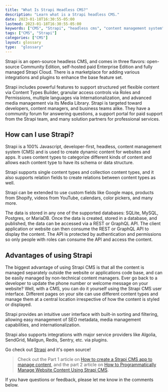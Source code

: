 ```yaml
---
title: "What Is Strapi Headless CMS?"
description: "Learn what is a Strapi headless CMS."
date: 2023-01-18T16:30:55-05:00
lastmod: 2023-01-18T16:30:55-05:00
keywords: ["CMS", "Strapi", "headless cms", "content management system"]
tags: ["CMS", "Strapi"]
categories: ["CMS"]
layout: glossary
type:  "glossary"
---
```


Strapi is an open-source headless CMS, and comes in three flavors: open-source Community Edition, self-hosted paid Enterprise Edition and fully managed Strapi Cloud. There is a marketplace for adding various integrations and plugins to enhance the base feature set. 
<!--more-->

Strapi includes powerful features to support structured yet flexible content via Content Types Builder, granular access controls via Roles and Permissions, multiple languages via Internationalization, and advanced media management via its Media Library. Strapi is targeted toward developers, content managers, and business teams alike. They have a community forum for answering questions, a support portal for paid support from the Strapi team, and many solution partners for professional services.

## How can I use Strapi?

Strapi is a 100% Javascript, developer-first, headless, content management system (CMS) and is used to create dynamic content for websites and apps. It uses content types to categorize different kinds of content and allows each content type to have its schema or data structure. 

Strapi supports single content types and collection content types, and it also supports relation fields to create relations between content types as well.

Strapi can be extended to use custom fields like Google maps, products from Shopify, videos from YouTube, calendars, color pickers, and many more.

The data is stored in any one of the supported databases: SQLite, MySQL, Postgres, or MariaDB. Once the data is created, stored in a database, and published, the data can be accessed via a REST or GraphQL API. The client application or website can then consume the REST or GraphQL API to display the content. The API is protected by authentication and permissions so only people with roles can consume the API and access the content.

## Advantages of using Strapi

The biggest advantage of using Strapi CMS is that all the content is managed separately outside the website or applications code base, and can be easily managed by non-technical content managers. Ever go back to a developer to update the phone number or welcome message on your website? Well, with a CMS, you can do it yourself using the Strapi CMS user interface. Different pages on your site can use different content types and manage them at a central location irrespective of how the content is styled or displayed.

Strapi provides an intuitive user interface with built-in sorting and filtering, allowing easy management of SEO metadata, media management capabilities, and internationalization.

Strapi also supports integrations with major service providers like Algolia, SendGrid, Mailgun, Redis, Sentry, etc. via plugins. 

Go check out [Strapi](https://strapi.io/) and it's open source!

> Check out the Part 1 article on [How to create a Strapi CMS app to manage content](/posts/how-to-create-a-strapi-cms-app-to-manage-content/), and the part 2 article on [How to Programmatically Manage Website Content Using Strapi CMS](/posts/how-to-programmatically-manage-website-content-using-strapi-cms).


If you have questions or feedback, please let me know in the comments below.



